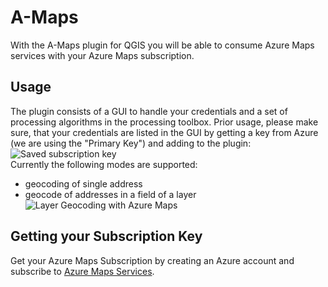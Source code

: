 # A-Maps
With the A-Maps plugin for QGIS you will be able to consume Azure Maps services with your Azure Maps subscription.

## Usage
The plugin consists of a GUI to handle your credentials and a set of processing algorithms in the processing toolbox.
Prior usage, please make sure, that your credentials are listed in the GUI by getting a key from Azure (we are using the "Primary Key") and adding to the plugin:<br>
![Saved subscription key](https://i.imgur.com/cueW5pE.png "Saved subscription key")<br>
Currently the following modes are supported:
* geocoding of single address
* geocode of addresses in a field of a layer<br>
![Layer Geocoding with Azure Maps](https://i.imgur.com/w79WgK9.png "Layer Geocoding with Azure Maps")


## Getting your Subscription Key
Get your Azure Maps Subscription by creating an Azure account and subscribe to [Azure Maps Services](https://azure.microsoft.com/en-us/services/azure-maps/).
